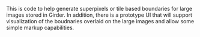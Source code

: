 This is code to help generate superpixels or tile based boundaries for large
images stored in Girder.  In addition, there is a prototype UI that will support
visualization of the boudnaries overlaid on the large images and allow some
simple markup capabilities.


